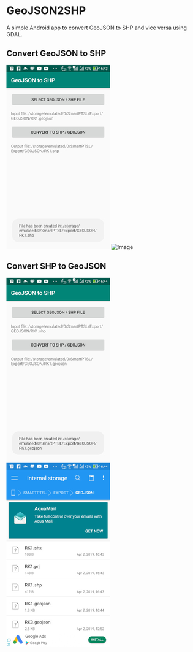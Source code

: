 # GeoJSON2SHP
A simple Android app to convert GeoJSON to SHP and vice versa using GDAL. 

## Convert GeoJSON to SHP
![Image](images/geojson_to_shp.jpg) 
![Image](images/geojson_to_shp_result.jpg)

## Convert SHP to GeoJSON
![Image](images/shp_to_geojson.jpg)
![Image](images/shp_to_geojson_result.jpg)

